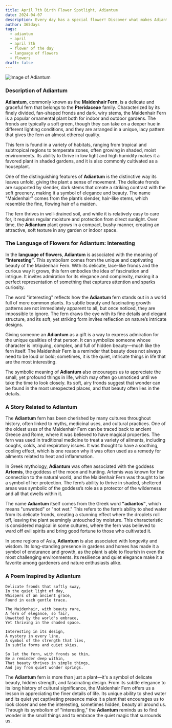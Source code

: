 ```yaml
---
title: April 7th Birth Flower Spotlight, Adiantum
date: 2024-04-07
description: Every day has a special flower! Discover what makes Adiantum unique as today’s birth flower and its symbolic meaning.
author: 365days
tags:
  - adiantum
  - april
  - april 7th
  - flower of the day
  - language of flowers
  - flowers
draft: false
---
```


![Image of Adiantum](https://cdn.pixabay.com/photo/2024/06/15/07/09/fern-fronds-8831122_960_720.jpg#center)


### Description of Adiantum

**Adiantum**, commonly known as the **Maidenhair Fern**, is a delicate and graceful fern that belongs to the **Pteridaceae** family. Characterized by its finely divided, fan-shaped fronds and dark, wiry stems, the Maidenhair Fern is a popular ornamental plant both for indoor and outdoor gardens. The fronds are typically a soft green, though they can take on a deeper hue in different lighting conditions, and they are arranged in a unique, lacy pattern that gives the fern an almost ethereal quality.

This fern is found in a variety of habitats, ranging from tropical and subtropical regions to temperate zones, often growing in shaded, moist environments. Its ability to thrive in low light and high humidity makes it a favored plant in shaded gardens, and it is also commonly cultivated as a houseplant.

One of the distinguishing features of **Adiantum** is the distinctive way its leaves unfold, giving the plant a sense of movement. The delicate fronds are supported by slender, dark stems that create a striking contrast with the soft greenery, making it a symbol of elegance and beauty. The name "Maidenhair" comes from the plant’s slender, hair-like stems, which resemble the fine, flowing hair of a maiden.

The fern thrives in well-drained soil, and while it is relatively easy to care for, it requires regular moisture and protection from direct sunlight. Over time, the **Adiantum** plant grows in a compact, bushy manner, creating an attractive, soft texture in any garden or indoor space.

### The Language of Flowers for Adiantum: Interesting

In the **language of flowers**, **Adiantum** is associated with the meaning of **“Interesting”**. This symbolism comes from the unique and captivating beauty of the Maidenhair Fern. With its delicate, lace-like fronds and the curious way it grows, this fern embodies the idea of fascination and intrigue. It invites admiration for its elegance and complexity, making it a perfect representation of something that captures attention and sparks curiosity.

The word "interesting" reflects how the **Adiantum** fern stands out in a world full of more common plants. Its subtle beauty and fascinating growth patterns are not immediately apparent to all, but once noticed, they are impossible to ignore. The fern draws the eye with its fine details and elegant structure, and its soft, yet striking form invites reflection on nature’s intricate designs.

Giving someone an **Adiantum** as a gift is a way to express admiration for the unique qualities of that person. It can symbolize someone whose character is intriguing, complex, and full of hidden beauty—much like the fern itself. The Maidenhair Fern is a reminder that beauty does not always need to be loud or bold; sometimes, it is the quiet, intricate things in life that are the most interesting.

The symbolic meaning of **Adiantum** also encourages us to appreciate the small, yet profound things in life, which may often go unnoticed until we take the time to look closely. Its soft, airy fronds suggest that wonder can be found in the most unexpected places, and that beauty often lies in the details.

### A Story Related to Adiantum

The **Adiantum** fern has been cherished by many cultures throughout history, often linked to myths, medicinal uses, and cultural practices. One of the oldest uses of the Maidenhair Fern can be traced back to ancient Greece and Rome, where it was believed to have magical properties. The fern was used in traditional medicine to treat a variety of ailments, including coughs, colds, and respiratory issues. It was thought to have a soothing, cooling effect, which is one reason why it was often used as a remedy for ailments related to heat and inflammation.

In Greek mythology, **Adiantum** was often associated with the goddess **Artemis**, the goddess of the moon and hunting. Artemis was known for her connection to the natural world, and the Maidenhair Fern was thought to be a symbol of her protection. The fern’s ability to thrive in shaded, sheltered areas was symbolic of the goddess’s role as a protector of the wilderness and all that dwells within it.

The name **Adiantum** itself comes from the Greek word **"adiantos"**, which means "unwetted" or "not wet." This refers to the fern’s ability to shed water from its delicate fronds, creating a stunning effect where the droplets roll off, leaving the plant seemingly untouched by moisture. This characteristic is considered magical in some cultures, where the fern was believed to ward off evil spirits and bring good fortune to those who cultivated it.

In some regions of Asia, **Adiantum** is also associated with longevity and wisdom. Its long-standing presence in gardens and homes has made it a symbol of endurance and growth, as the plant is able to flourish in even the most challenging environments. Its resilience and quiet elegance make it a favorite among gardeners and nature enthusiasts alike.

### A Poem Inspired by Adiantum

```
Delicate fronds that softly sway,  
In the quiet light of day,  
Whispers of an ancient grace,  
Found in each gentle trace.  

The Maidenhair, with beauty rare,  
A fern of elegance, so fair,  
Unwetted by the world's embrace,  
Yet thriving in the shaded space.  

Interesting in its design,  
A mystery in every line,  
A symbol of the strength that lies,  
In subtle forms and quiet skies.  

So let the fern, with fronds so thin,  
Be a reminder deep within,  
That beauty thrives in simple things,  
And joy from quiet wonder springs.  
```

The **Adiantum** fern is more than just a plant—it's a symbol of delicate beauty, hidden strength, and fascinating design. From its subtle elegance to its long history of cultural significance, the Maidenhair Fern offers us a lesson in appreciating the finer details of life. Its unique ability to shed water and its quiet yet captivating presence make it a plant that encourages us to look closer and see the interesting, sometimes hidden, beauty all around us. Through its symbolism of "interesting," the **Adiantum** reminds us to find wonder in the small things and to embrace the quiet magic that surrounds us.



